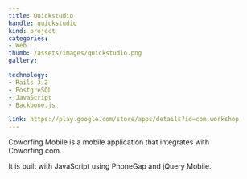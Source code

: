 ```yaml
---
title: Quickstudio
handle: quickstudio
kind: project
categories:
- Web
thumb: /assets/images/quickstudio.png
gallery:

technology:
- Rails 3.2
- PostgreSQL
- JavaScript
- Backbone.js

link: https://play.google.com/store/apps/details?id=com.workshop
---
```


Coworfing Mobile is a mobile application that integrates with Coworfing.com.

It is built with JavaScript using PhoneGap and jQuery Mobile.
